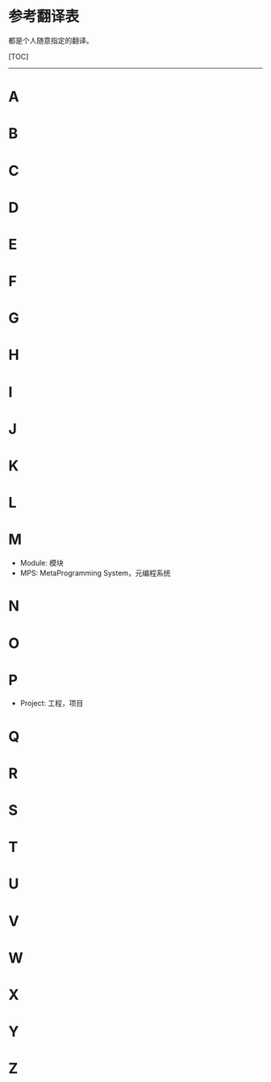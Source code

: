 # 参考翻译表

都是个人随意指定的翻译。

[TOC]

---

# A

# B

# C

# D

# E

# F

# G

# H

# I

# J

# K

# L

# M

- <a id="module">Module</a>: 模块
- <a id="mps">MPS</a>: MetaProgramming System，元编程系统

# N

# O

# P

- <a id="project">Project</a>: 工程，项目

# Q

# R

# S

# T

# U

# V

# W

# X

# Y

# Z
